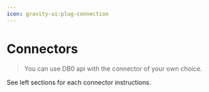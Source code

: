 ```yaml
---
icon: gravity-ui:plug-connection
---
```


# Connectors

> You can use DB0 api with the connector of your own choice.

See left sections for each connector instructions.
